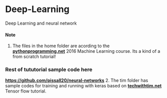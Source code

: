 # Deep-Learning
Deep Learning and neural network


#### **Note**
1. The files in the home folder are acording to the **[pythonprogramming.net](#pythonprogramming.net)** 2016 Machine Learning course. Its a kind of a from scratch tutorial!
### Rest of tututorial sample code here 
**https://github.com/pissall20/neural-networks**
2. The tim folder has sample codes for training and running with keras based on **[techwithtim.net](#techwithtim.net)** Tensor flow tutorial.